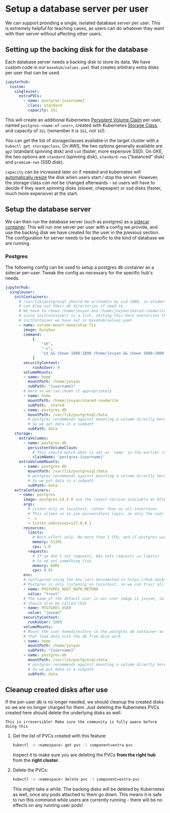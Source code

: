 # Setup a database server per user

We can support providing a single, isolated database *server* per user. This
is extremely helpful for teaching cases, as users can do whatever they want with
their server without affecting other users.

## Setting up the backing disk for the database

Each database server needs a backing disk to store its data. We have custom code in
our `basehub/values.yaml` that creates arbitrary extra disks per user that can be used.

```yaml
jupyterhub:
  custom:
    singleuser:
      extraPVCs:
        - name: postgres-{username}
          class: standard
          capacity: 1Gi
```

This will create an additional Kubernetes [Persistent Volume Claim](https://kubernetes.io/docs/concepts/storage/persistent-volumes/)
per user, named `postgres-<name-of-user>`, created with Kubernetes [Storage
Class](https://kubernetes.io/docs/concepts/storage/storage-classes/), and capacity of
`1Gi` (remember it is `1Gi`, not `1G`!).

You can get the list of storageclasses available in the target cluster with a
`kubectl get storageclass`. On AWS, the two options generally available are
`gp2` (standard spinning disk) and `ssd` (faster, more expensive SSD). On GKE, the two options
are `standard` (spinning disk), `standard-rwo` ("balanced" disk) and `premium-rwo` (SSD disk).

`capacity` can be increased later on if needed and kubernetes will
[automatically resize](https://kubernetes.io/blog/2018/07/12/resizing-persistent-volumes-using-kubernetes/) the disk
when users start / stop the server. However, the storage class *can not* be changed
afterwards - so users will have to decide if they want spinning disks (slower, chepeaper)
or ssd disks (faster, much more expensive) at the start.

## Setup the database server

We can then run the database server (such as postgres) as a [sidecar
container](https://www.containiq.com/post/kubernetes-sidecar-container). This will
run one server per user with a config we provide, and use the backing disk we have created
for the user in the previous section. The configuration for server needs to be specific
to the kind of database we are running.

### Postgres

The following config can be used to setup a postgres db container as a sidecar per-user.
Tweak the config as necessary for the specific hub's needs.

```yaml
jupyterhub:
  singleuser:
    initContainers:
      # /var/lib/postgresql should be writeable by uid 1000, so students
      # can blow out their db directories if need to.
      # We have to chown /home/jovyan and /home/jovyan/shared-readwrite as well -
      # since initContainers is a list, setting this here overwrites the chowning
      # initContainer we have set in basehub/values.yaml
      - name: volume-mount-ownership-fix
        image: busybox
        command:
            [
                "sh",
                "-c",
                "id && chown 1000:1000 /home/jovyan && chown 1000:1000 /home/jovyan/shared-readwrite && chown 1000:1000 /var/lib/postgresql/data && ls -lhd /home/jovyan ",
            ]
        securityContext:
            runAsUser: 0
        volumeMounts:
        - name: home
          mountPath: /home/jovyan
          subPath: "{username}"
        # Here so we can chown it appropriately
        - name: home
          mountPath: /home/jovyan/shared-readwrite
          subPath: _shared
        - name: postgres-db
          mountPath: /var/lib/postgresql/data
          # postgres recommends against mounting a volume directly here
          # So we put data in a subpath
          subPath: data
    storage:
      extraVolumes:
        - name: postgres-db
          persistentVolumeClaim:
            # This should match what is set as `name` in the earlier step under `custom.singleuser.extraPVCs`
            claimName: 'postgres-{username}'
      extraVolumeMounts:
        - name: postgres-db
          mountPath: /var/lib/postgresql/data
          # postgres recommends against mounting a volume directly here
          # So we put data in a subpath
          subPath: data
    extraContainers:
      - name: postgres
        image: postgres:14.5 # use the latest version available at https://hub.docker.com/_/postgres/tags
        args:
          # Listen only on localhost, rather than on all interfaces
          # This allows us to use passwordless login, as only the user notebook container can access this
          - -c
          - listen_addresses=127.0.0.1
        resources:
          limits:
            # Best effort only. No more than 1 CPU, and if postgres uses more than 512M, restart it
            memory: 512Mi
            cpu: 1.0
          requests:
            # If we don't set requests, k8s sets requests == limits!
            # So we set something tiny
            memory: 64Mi
            cpu: 0.01
        env:
        # Configured using the env vars documented in https://hub.docker.com/_/postgres/
        # Postgres is only listening on localhost, so we can trust all connections that come to it
        - name: POSTGRES_HOST_AUTH_METHOD
          value: "trust"
        # The name of the default user in our user image is jovyan, so the postgresql superuser
        # should also be called that
        - name: POSTGRES_USER
          value: "jovyan"
        securityContext:
          runAsUser: 1000
        volumeMounts:
        # Mount the user homedirectory in the postgres db container as well, so postgres commands
        # that load data into the db from disk work
        - name: home
          mountPath: /home/jovyan
          subPath: "{username}"
        - name: postgres-db
          mountPath: /var/lib/postgresql/data
          # postgres recommends against mounting a volume directly here
          # So we put data in a subpath
          subPath: data
```

## Cleanup created disks after use

If the per-user db is no longer needed, we should cleanup the created disks
so we are no longer charged for them. Just deleting the Kubernetes PVCs
created here should delete the underlying disks as well. 

```{warning}
This is irreversible! Make sure the community is fully aware before doing this
```

1. Get the list of PVCs created with this feature:

   ```bash
   kubectl -n <namespace> get pvc -l component=extra-pvc
   ```
   
   Inspect it to make sure you are deleting the PVCs **from the right hub**
   from the **right cluster**.
   
2. Delete the PVCs:

   ```bash
   kubectl -n <namespace> delete pvc -l component=extra-pvc
   ```
   
   This might take a while. The backing disks will be deleted by Kubernetes as well,
   once any pods attached to them go down. This means it is safe to run this
   command while users are currently running - there will be no effects on
   any running user pods!
   
